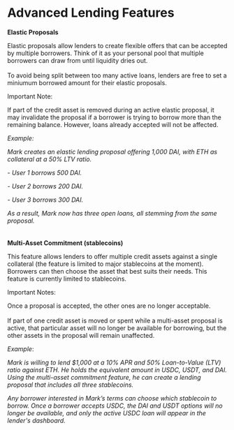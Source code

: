 # Advanced Lending Features

**Elastic Proposals**

Elastic proposals allow lenders to create flexible offers that can be accepted by multiple borrowers. Think of it as your personal pool that multiple borrowers can draw from until liquidity dries out.\
\
To avoid being split between too many active loans, lenders are free to set a miniumum borrowed amount for their elastic proposals.

Important Note:

If part of the credit asset is removed during an active elastic proposal, it may invalidate the proposal if a borrower is trying to borrow more than the remaining balance. However, loans already accepted will not be affected.

_Example:_

_Mark creates an elastic lending proposal offering 1,000 DAI, with ETH as collateral at a 50% LTV ratio._ &#x20;

_- User 1 borrows 500 DAI._ &#x20;

_- User 2 borrows 200 DAI._ &#x20;

_- User 3 borrows 300 DAI._

_As a result, Mark now has three open loans, all stemming from the same proposal._\
\
\
**Multi-Asset Commitment (stablecoins)**

This feature allows lenders to offer multiple credit assets against a single collateral (the feature is limited to major stablecoins at the moment). Borrowers can then choose the asset that best suits their needs. This feature is currently limited to stablecoins.

Important Notes:

Once a proposal is accepted, the other ones are no longer acceptable.\
\
If part of one credit asset is moved or spent while a multi-asset proposal is active, that particular asset will no longer be available for borrowing, but the other assets in the proposal will remain unaffected.

_Example_:

_Mark is willing to lend $1,000 at a 10% APR and 50% Loan-to-Value (LTV) ratio against ETH. He holds the equivalent amount in USDC, USDT, and DAI. Using the multi-asset commitment feature, he can create a lending proposal that includes all three stablecoins._

_Any borrower interested in Mark’s terms can choose which stablecoin to borrow. Once a borrower accepts USDC, the DAI and USDT options will no longer be available, and only the active USDC loan will appear in the lender's dashboard._
